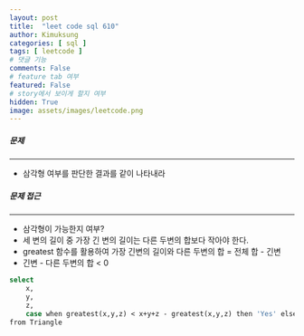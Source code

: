 ```yaml
---
layout: post
title:  "leet code sql 610"
author: Kimuksung
categories: [ sql ]
tags: [ leetcode ]
# 댓글 기능
comments: False
# feature tab 여부
featured: False
# story에서 보이게 할지 여부
hidden: True
image: assets/images/leetcode.png
---
```



##### 문제
---
- 삼각형 여부를 판단한 결과를 같이 나타내라

##### 문제 접근
---
- 삼각형이 가능한지 여부?
- 세 변의 길이 중 가장 긴 변의 길이는 다른 두변의 합보다 작아야 한다.
- greatest 함수를 활용하여 가장 긴변의 길이와 다른 두변의 합 = 전체 합 - 긴변
- 긴변 - 다른 두변의 합 < 0

```bash
select
    x,
    y,
    z,
    case when greatest(x,y,z) < x+y+z - greatest(x,y,z) then 'Yes' else 'No' end triangle
from Triangle
```